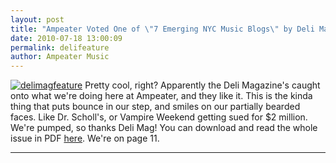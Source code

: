 ```yaml
---
layout: post
title: "Ampeater Voted One of \"7 Emerging NYC Music Blogs\" by Deli Magazine"
date: 2010-07-18 13:00:09
permalink: delifeature
author: Ampeater Music
---
```

[![](http://ampeatermusic.com/wp-content/uploads/2010/07/delimagfeature-1024x682.jpg "delimagfeature")](http://ampeatermusic.com/wp-content/uploads/2010/07/delimagfeature.jpg) Pretty cool, right? Apparently the Deli Magazine's caught onto what we're doing here at Ampeater, and they like it. This is the kinda thing that puts bounce in our step, and smiles on our partially bearded faces. Like Dr. Scholl's, or Vampire Weekend getting sued for $2 million. We're pumped, so thanks Deli Mag! You can download and read the whole issue in PDF [here](http://66.147.225.17/deli-pdf/23.pdf). We're on page 11.

<!-- more -->



---

